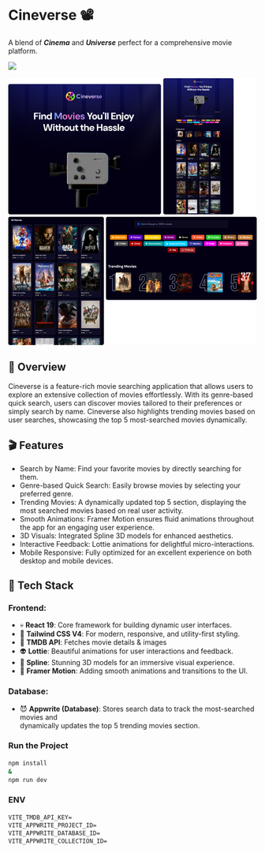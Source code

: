 # Cineverse 📽️

A blend of ***Cinema*** and ***Universe*** perfect for a comprehensive movie platform.

<img src="https://go-skill-icons.vercel.app/api/icons?i=react,tailwind,appwrite,api" />

![Cineverse App Demo](./cover/cineverseBG.png)

## 🍿 Overview
Cineverse is a feature-rich movie searching application that allows users to explore an extensive collection of movies effortlessly. With its genre-based quick search, users can discover movies tailored to their preferences or simply search by name. Cineverse also highlights trending movies based on user searches, showcasing the top 5 most-searched movies dynamically.

## 🎬 Features
- Search by Name: Find your favorite movies by directly searching for them.
- Genre-based Quick Search: Easily browse movies by selecting your preferred genre.
- Trending Movies: A dynamically updated top 5 section, displaying the most searched movies based on real user activity.
- Smooth Animations: Framer Motion ensures fluid animations throughout the app for an engaging user experience.
- 3D Visuals: Integrated Spline 3D models for enhanced aesthetics.
- Interactive Feedback: Lottie animations for delightful micro-interactions.
- Mobile Responsive: Fully optimized for an excellent experience on both desktop and mobile devices.

## 🎦 Tech Stack

### Frontend:

- 💀 **React 19**: Core framework for building dynamic user interfaces.
- 👻 **Tailwind CSS V4**: For modern, responsive, and utility-first styling.
- 👹 **TMDB API**: Fetches movie details & images
- 👽 **Lottie**: Beautiful animations for user interactions and feedback.
- 👾 **Spline**: Stunning 3D models for an immersive visual experience.
- 🤖 **Framer Motion**: Adding smooth animations and transitions to the UI.

### Database:

- 😈 **Appwrite (Database)**: Stores search data to track the most-searched movies and <br /> dynamically updates the top 5 trending movies section.

### Run the Project
```bash
npm install
&
npm run dev
```

### ENV
```dotenv
VITE_TMDB_API_KEY=
VITE_APPWRITE_PROJECT_ID=
VITE_APPWRITE_DATABASE_ID=
VITE_APPWRITE_COLLECTION_ID=
```